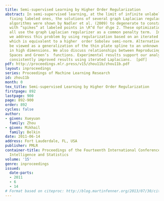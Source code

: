 ```yaml
---
title: Semi-supervised Learning by Higher Order Regularization
abstract: In semi-supervised learning, at the limit of infinite unlabeled points while
  fixing labeled ones, the solutions of several graph Laplacian regularization based
  algorithms were shown by Nadler et al. (2009) to degenerate to constant functions
  with “spikes” at labeled points in \R^d for d\ge 2. These optimization problems
  all use the graph Laplacian regularizer as a common penalty term.  In this paper,
  we address this problem by using regularization based on an iterated Laplacian,
  which is equivalent to a higher  order Sobolev semi-norm. Alternatively, it can
  be viewed as a generalization of the thin plate spline to an unknown submanifold
  in high dimensions. We also discuss relationships between Reproducing Kernel Hilbert
  Spaces and Green’s  functions. Experimental results support our analysis by showing
  consistently improved results using iterated Laplacians.  [pdf]
pdf: http://proceedings.mlr.press/v15/zhou11b/zhou11b.pdf
layout: inproceedings
series: Proceedings of Machine Learning Research
id: zhou11b
month: 0
tex_title: Semi-supervised Learning by Higher Order Regularization
firstpage: 892
lastpage: 900
page: 892-900
order: 892
cycles: false
author:
- given: Xueyuan
  family: Zhou
- given: Mikhail
  family: Belkin
date: 2011-06-14
address: Fort Lauderdale, FL, USA
publisher: PMLR
container-title: Proceedings of the Fourteenth International Conference on Artificial
  Intelligence and Statistics
volume: '15'
genre: inproceedings
issued:
  date-parts:
  - 2011
  - 6
  - 14
# Format based on citeproc: http://blog.martinfenner.org/2013/07/30/citeproc-yaml-for-bibliographies/
---
```

